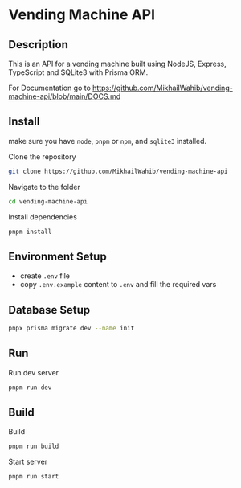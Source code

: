 # Vending Machine API

## Description

This is an API for a vending machine built using NodeJS, Express, TypeScript and SQLite3 with Prisma ORM.

For Documentation go to https://github.com/MikhailWahib/vending-machine-api/blob/main/DOCS.md

## Install

make sure you have `node`, `pnpm` or `npm`, and `sqlite3` installed.

Clone the repository

```bash
git clone https://github.com/MikhailWahib/vending-machine-api
```

Navigate to the folder

```bash
cd vending-machine-api
```

Install dependencies

```bash
pnpm install
```

## Environment Setup

- create `.env` file
- copy `.env.example` content to `.env` and fill the required vars

## Database Setup

```bash
pnpx prisma migrate dev --name init
```

## Run

Run dev server

```bash
pnpm run dev
```

## Build

Build

```bash
pnpm run build
```

Start server

```bash
pnpm run start
```
